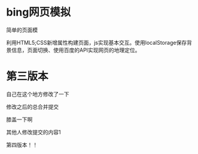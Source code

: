# bing网页模拟
简单的页面模

利用HTML5;CSS新增属性构建页面，js实现基本交互。使用localStorage保存背景信息，页面切换、使用百度的API实现网页的地理定位。

第三版本
=======

自己在这个地方修改了一下

修改之后的总合并提交

膝盖一下啊

其他人修改提交的内容1



第四版本！！

